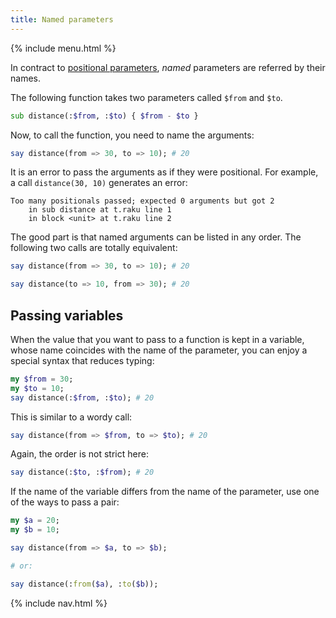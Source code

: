 ```yaml
---
title: Named parameters
---
```


{% include menu.html %}

In contract to [positional parameters](../positional-parameters), _named_ parameters are referred by their names.

The following function takes two parameters called `$from` and `$to`.

```raku
sub distance(:$from, :$to) { $from - $to }
```

Now, to call the function, you need to name the arguments:

```raku
say distance(from => 30, to => 10); # 20
```

It is an error to pass the arguments as if they were positional. For example, a call `distance(30, 10)` generates an error:

    Too many positionals passed; expected 0 arguments but got 2
        in sub distance at t.raku line 1
        in block <unit> at t.raku line 2

The good part is that named arguments can be listed in any order. The following two calls are totally equivalent:

```raku
say distance(from => 30, to => 10); # 20

say distance(to => 10, from => 30); # 20
```

## Passing variables

When the value that you want to pass to a function is kept in a variable, whose name coincides with the name of the parameter, you can enjoy a special syntax that reduces typing:

```raku
my $from = 30;
my $to = 10;
say distance(:$from, :$to); # 20
```

This is similar to a wordy call:

```raku
say distance(from => $from, to => $to); # 20
```

Again, the order is not strict here:

```raku
say distance(:$to, :$from); # 20
```

If the name of the variable differs from the name of the parameter, use one of the ways to pass a pair:

```raku
my $a = 20;
my $b = 10;

say distance(from => $a, to => $b);

# or:

say distance(:from($a), :to($b));
```

{% include nav.html %}
